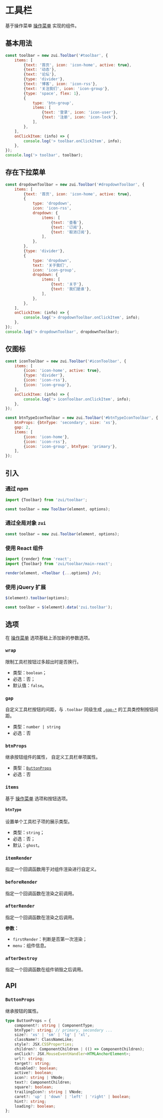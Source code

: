 # 工具栏

基于操作菜单 [操作菜单](/lib/components/action-menu/index) 实现的组件。

## 基本用法

<Example>
  <div id="toolbar"></div>
</Example>

```js
const toolbar = new zui.Toolbar('#toolbar', {
    items: [
        {text: '首页', icon: 'icon-home', active: true},
        {text: '动态'},
        {text: '论坛'},
        {type: 'divider'},
        {text: '博客', icon: 'icon-rss'},
        {text: '关注我们', icon: 'icon-group'},
        {type: 'space', flex: 1},
        {
            type: 'btn-group',
            items: [
                {text: '登录', icon: 'icon-user'},
                {text: '注册', icon: 'icon-lock'},
            ],
        },
    ],
    onClickItem: (info) => {
        console.log('> toolbar.onClickItem', info);
    },
});
console.log('> toolbar', toolbar);
```

## 存在下拉菜单

<Example>
  <div id="dropdownToolbar"></div>
</Example>

```js
const dropdownToolbar = new zui.Toolbar('#dropdownToolbar', {
    items: [
        {text: '首页', icon: 'icon-home', active: true},
        {
            type: 'dropdown',
            icon: 'icon-rss',
            dropdown: {
                items: [
                    {text: '查看'},
                    {text: '订阅'},
                    {text: '取消订阅'},
                ],
            },
        },
        {type: 'divider'},
        {
            type: 'dropdown',
            text: '关于我们',
            icon: 'icon-group',
            dropdown: {
                items: [
                    {text: '关于'},
                    {text: '我们是谁'},
                ],
            },
        },
    ],
    onClickItem: (info) => {
        console.log('> dropdownToolbar.onClickItem', info);
    },
});
console.log('> dropdownToolbar', dropdownToolbar);
```

## 仅图标

<Example class="col gap-2">
  <div id="iconToolbar"></div>
  <div id="btnTypeIconToolbar"></div>
</Example>

```js
const iconToolbar = new zui.Toolbar('#iconToolbar', {
    items: [
        {icon: 'icon-home', active: true},
        {type: 'divider'},
        {icon: 'icon-rss'},
        {icon: 'icon-group'},
    ],
    onClickItem: (info) => {
        console.log('> iconToolbar.onClickItem', info);
    },
});

const btnTypeIconToolbar = new zui.Toolbar('#btnTypeIconToolbar', {
    btnProps: {btnType: 'secondary', size: 'xs'},
    gap: 2,
    items: [
        {icon: 'icon-home'},
        {icon: 'icon-rss'},
        {icon: 'icon-group', btnType: 'primary'},
    ],
});
```

## 引入

### 通过 npm

```js
import {Toolbar} from 'zui/toolbar';

const toolbar = new Toolbar(element, options);
```

### 通过全局对象 `zui`

```js
const toolbar = new zui.Toolbar(element, options);
```

### 使用 React 组件

```jsx
import {render} from 'react';
import {Toolbar} from 'zui/toolbar/main-react';

render(element, <Toolbar {...options} />);
```

### 使用 jQuery 扩展

```js
$(element).toolbar(options);

const toolbar = $(element).data('zui.toolbar');
```

## 选项

在 [操作菜单](/lib/components/action-menu/index.html#选项) 选项基础上添加新的参数选项。

### `wrap`

限制工具栏按钮过多超出时是否换行。

* 类型：`boolean`；
* 必选：否；
* 默认值：`false`。

### `gap`

自定义工具栏按钮的间距，与 `.toolbar` 同级生成 [`.gap-*`](/utilities/flex/utilities/gap.html) 的工具类控制按钮间距。
 
* 类型：`number | string`
* 必选：否

### `btnProps`

继承按钮组件的属性， 自定义工具栏单项属性。

* 类型：<code>[ButtonProps](#buttonprops) </code>
* 必选：否


### `items`

基于 [操作菜单](/lib/components/action-menu/index.html#选项) 选项和按钮选项。

#### `btnType`

设置单个工具栏子项的展示类型。

* 类型：`string`；
* 必选：否；
* 默认：`ghost`。


### `itemRender`

指定一个回调函数用于对组件渲染进行自定义。

### `beforeRender`

指定一个回调函数在渲染之前调用。

### `afterRender`

指定一个回调函数在渲染之后调用。

**参数：**

* `firstRender`：判断是否第一次渲染；
* `menu`：组件信息。

### `afterDestroy`

指定一个回调函数在组件销毁之后调用。

## API

### `ButtonProps`

继承按钮的属性。

```ts
type ButtonProps = {
    component?: string | ComponentType;
    btnType?: string; // primary, secondary ...
    size?: 'xs' | 'sm' | 'lg' | 'xl',
    className?: ClassNameLike;
    style?: JSX.CSSProperties;
    children?: ComponentChildren | (() => ComponentChildren);
    onClick?: JSX.MouseEventHandler<HTMLAnchorElement>;
    url?: string;
    target?: string;
    disabled?: boolean;
    active?: boolean;
    icon?: string | VNode;
    text?: ComponentChildren;
    square?: boolean;
    trailingIcon?: string | VNode;
    caret?: 'up' | 'down' | 'left' | 'right' | boolean;
    hint?: string;
    loading?: boolean;
};
```

<script>
export default {
    mounted() {
        onZUIReady(() => {
            const toolbar = new zui.Toolbar('#toolbar', {
                items: [
                    {text: '首页', icon: 'icon-home', active: true},
                    {text: '动态'},
                    {text: '论坛'},
                    {type: 'divider'},
                    {text: '博客', icon: 'icon-rss'},
                    {text: '关注我们', icon: 'icon-group'},
                    {type: 'space', flex: 1},
                    {
                        type: 'btn-group',
                        items: [
                            {text: '登录', icon: 'icon-user'},
                            {text: '注册', icon: 'icon-lock'},
                        ],
                    },
                ],
                onClickItem: (info) => {
                    console.log('> toolbar.onClickItem', info);
                },
            });
            const dropdownToolbar = new zui.Toolbar('#dropdownToolbar', {
                items: [
                    {text: '首页', icon: 'icon-home', active: true},
                    {
                        type: 'dropdown',
                        icon: 'icon-rss',
                        dropdown: {
                            items: [
                                {text: '查看'},
                                {text: '订阅'},
                                {text: '取消订阅'},
                            ],
                        },
                    },
                    {type: 'divider'},
                    {
                        type: 'dropdown',
                        text: '关于我们',
                        icon: 'icon-group',
                        dropdown: {
                            items: [
                                {text: '关于'},
                                {text: '我们是谁'},
                            ],
                        },
                    },
                ],
                onClickItem: (info) => {
                    console.log('> dropdownToolbar.onClickItem', info);
                },
            });
            const iconToolbar = new zui.Toolbar('#iconToolbar', {
                items: [
                    {icon: 'icon-home', active: true},
                    {type: 'divider'},
                    {icon: 'icon-rss'},
                    {icon: 'icon-group'},
                ],
                onClickItem: (info) => {
                    console.log('> iconToolbar.onClickItem', info);
                },
            });
            const btnTypeIconToolbar = new zui.Toolbar('#btnTypeIconToolbar', {
                btnProps: {btnType: 'secondary', size: 'xs'},
                gap: 1,
                items: [
                    {icon: 'icon-home'}, 
                    {icon: 'icon-rss'},
                    {icon: 'icon-group', btnType: 'primary'},
                ],
            });
        });
    },
};
</script>
